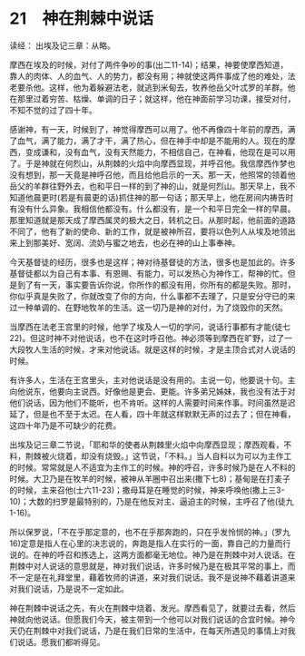 # 21　神在荆棘中说话


读经：
出埃及记三章：从略。

摩西在埃及的时候，对付了两件争吵的事(出二11-14)；结果，神要使摩西知道，靠人的肉体、人的血气、人的势力，都没有用；神就使这两件事成了他的难处，法老要杀他。这样，他为着躲避法老，就逃到米甸去，牧养他岳父叶忒罗的羊群。他在那里过着穷苦、枯燥、单调的日子；就这样，他在神面前学习功课，接受对付，不知不觉的过了四十年。

感谢神，有一天，时候到了，神觉得摩西可以用了。他不再像四十年前的摩西，满了血气，满了能力，满了才干，满了热心，但在神手中却是不能用的人。现在的摩西，变成谦和，没有血气，没有天然能力，不相信自己，在神看，他现在是可以用了。于是神就在何烈山，从荆棘的火焰中向摩西显现，并呼召他。我信摩西作梦也没有想到，那一天竟是神呼召他，而且给他启示的一天。那一天，他照常的领着他岳父的羊群往野外去，也和平日一样的到了神的山，就是何烈山。那天早上，我不知道他晨更时(若是有晨更的话)抓住神的那一句话；那天早上，他在房间内祷告时有没有什么异象。我相信他都没有。什么都没有，是一个和平日完全一样的早晨。那里知道就是那天成了摩西属灵的极大之日，转机之日。从那时起，他前面的道路不同了，他有了新的使命、新的工作，就是被神所召，要将以色列人从埃及地领出来上到那美好、宽阔、流奶与蜜之地去，也必在神的山上事奉神。

今天基督徒的经历，很多也是这样；神对待基督徒的方法，很多也是加此的。许多基督徒都以为自己有本事、有恩赐、有能力，可以发热心为神作工，帮神的忙。但是到了有一天，事实要告诉你说，你所作的都没有用，你所有的都是失败。那时，你似乎真是失败了，你就改变了你的方向，什么事都不去理了，只是安分守已的来过一种单调的、在野地牧羊的生活。这一切乃是神的对付，为了烧毁你的天然。

当摩西在法老王宫里的时候，他学了埃及人一切的学问，说话行事都有才能(徒七22)。但这时神不对他说话，也不在这时呼召他。神必须等到摩西在旷野，过了一大段牧人生活的时候，才来对他说话。就是这样的时候，才是主顶合式对人说话的时候。

有许多人，生活在王宫里头，主对他说话是没有用的。主说一句，他要说十句。主向他说东，他要向主说西。好像他是更会、更能。许多弟兄姊妹，我也没有法于对他们说话，因为他们不能听，也不肯听。这样的人需要时间来作事。时间虽然是迟延了，但是也不至于太迟。在人看，四十年就这样默默无声的过去了；但在神看，这四十年乃是不可缺少的花费。

出埃及记三章二节说，「耶和华的使者从荆棘里火焰中向摩西显现；摩西观看，不料，荆棘被火烧着，却没有烧毁。」这节说，「不料。」当人自料以为可以为主作工的时候。常常就是人不适宜为主作工的时候。神的呼召，许多时候乃是在人不料的时候。大卫乃是在牧羊的时候，被神从羊圈中召出来(撒下七8)；基甸是在打麦子的时候，主来召他(士六11-23)；撒母耳是在睡觉的时候，神来呼唤他(撒上三3-10)；大数的扫罗是最特别的，乃是在他反对主、逼迫主的时候，主呼召了他(徒九1-16)。

所以保罗说，「不在乎那定意的，也不在乎那奔跑的，只在乎发怜悯的神。」(罗九16)定意是指人在心里的决志说的，奔跑是指人在实行的一面，靠自己的力量而行说的。在神的呼召和拣选上，这两方面都毫无地位。神乃是在荆棘中对人说话。在荆棘中对人说话的意思就是，神对我们说话，许多时候乃是在极其平常的事上，而不一定是在礼拜堂里，藉着牧师的讲道，来对我们说话。我不是说神不藉着讲道来对我们说话，乃是说不一定如此。

神在荆棘中说话之先，有火在荆棘中烧着、发光。摩西看见了，就要过去看，然后神就向他说话。但愿我们今天，被主带到一个他可以对我们说话的合宜时候。神今天仍在荆棘中对我们说话，乃是在我们日常的生活中，在每天所遇见的事情上对我们说话。愿我们都听得见。

